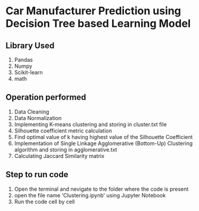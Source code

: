 # Car Manufacturer Prediction using Decision Tree based Learning Model

## Library Used

1. Pandas
2. Numpy
3. Scikit-learn
4. math

## Operation performed

1. Data Cleaning
2. Data Normalization
3. Implementing K-means clustering and storing in cluster.txt file
4. Silhouette coefficient metric calculation
5. Find optimal value of k having highest value of the Silhouette Coefficient
6. Implementation of Single Linkage Agglomerative (Bottom-Up) Clustering algorithm and storing in agglomerative.txt
7. Calculating Jaccard Similarity matrix

## Step to run code
1. Open the terminal and nevigate to the folder where the code is present
2. open the file name 'Clustering.ipynb' using Jupyter Notebook
3. Run the code cell by cell


